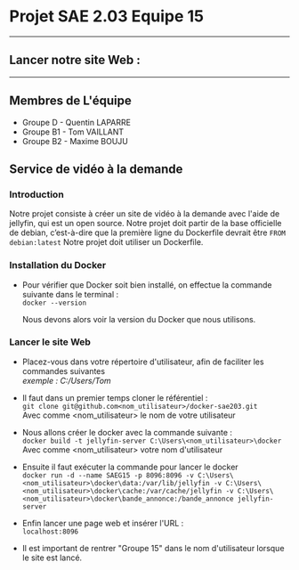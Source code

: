 

# Projet SAE 2.03 Equipe 15                                                                                                         
------------------------------------------------------------------------------------------------------------------------------

## Lancer notre site Web :
------------------------------------------------------------------------------------------------------------------------------

## Membres de L'équipe

* Groupe D - Quentin LAPARRE
* Groupe B1 - Tom VAILLANT
* Groupe B2 - Maxime BOUJU


## Service de vidéo à la demande
### Introduction

Notre projet consiste à créer un site de vidéo à la demande avec l'aide de jellyfin, qui est un open source.
Notre projet doit partir de la base officielle de debian, c’est-à-dire que la première ligne du Dockerfile devrait être ` FROM debian:latest `
Notre projet doit utiliser un Dockerfile.

### Installation du Docker  

* Pour vérifier que Docker soit bien installé, on effectue la commande suivante dans le terminal :  
` docker --version `  
  
  Nous devons alors voir la version du Docker que nous utilisons.  
  
### Lancer le site Web  

* Placez-vous dans votre répertoire d'utilisateur, afin de faciliter les commandes suivantes   
*exemple : C:/Users/Tom*

* Il faut dans un premier temps cloner le référentiel :  
` git clone git@github.com<nom_utilisateur>/docker-sae203.git `  
Avec comme <nom_utilisateur> le nom de votre utilisateur  
  
* Nous allons créer le docker avec la commande suivante :  
` docker build -t jellyfin-server C:\Users\<nom_utilisateur>\docker `  
Avec comme <nom_utilisateur> votre nom d'utilisateur  
  
* Ensuite il faut exécuter la commande pour lancer le docker  
` docker run -d --name SAEG15 -p 8096:8096 -v C:\Users\<nom_utilisateur>\docker\data:/var/lib/jellyfin -v C:\Users\<nom_utilisateur>\docker\cache:/var/cache/jellyfin -v C:\Users\<nom_utilisateur>\docker\bande_annonce:/bande_annonce jellyfin-server `  
  
* Enfin lancer une page web et insérer l'URL :   
  ` localhost:8096 `
  
* Il est important de rentrer "Groupe 15" dans le nom d'utilisateur lorsque le site est lancé.
